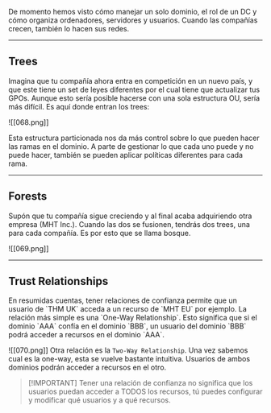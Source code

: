 De momento hemos visto cómo manejar un solo dominio, el rol de un DC y cómo organiza ordenadores, servidores y usuarios. Cuando las compañías crecen, también lo hacen sus redes.

------------
<h2>Trees</h2>
Imagina que tu compañía ahora entra en competición en un nuevo país, y que este tiene un set de leyes diferentes por el cual tiene que actualizar tus GPOs. Aunque esto sería posible hacerse con una sola estructura OU, sería más difícil. Es aquí donde entran los trees:

![[068.png]]

Esta estructura particionada nos da más control sobre lo que pueden hacer las ramas en el dominio. A parte de gestionar lo que cada uno puede y no puede hacer, también se pueden aplicar políticas diferentes para cada rama.

-----------------
<h2>Forests</h2>
Supón que tu compañía sigue creciendo y al final acaba adquiriendo otra empresa (MHT Inc.). Cuando las dos se fusionen, tendrás dos trees, una para cada compañía. Es por esto que se llama bosque.

![[069.png]]

--------------------
<h2>Trust Relationships</h2>
En resumidas cuentas, tener relaciones de confianza permite que un usuario de `THM UK` acceda a un recurso de `MHT EU` por ejemplo. La relación más simple es una `One-Way Relationship`. Esto significa que si el dominio `AAA` confía en el dominio `BBB`, un usuario del dominio `BBB` podrá acceder a recursos en el dominio `AAA`.

![[070.png]]
Otra relación es la `Two-Way Relationship`. Una vez sabemos cual es la one-way, esta se vuelve bastante intuitiva. Usuarios de ambos dominios podrán acceder a recursos en el otro.

>[!IMPORTANT] Tener una relación de confianza no significa que los usuarios puedan acceder a TODOS los recursos, tú puedes configurar y modificar qué usuarios y a qué recursos.

